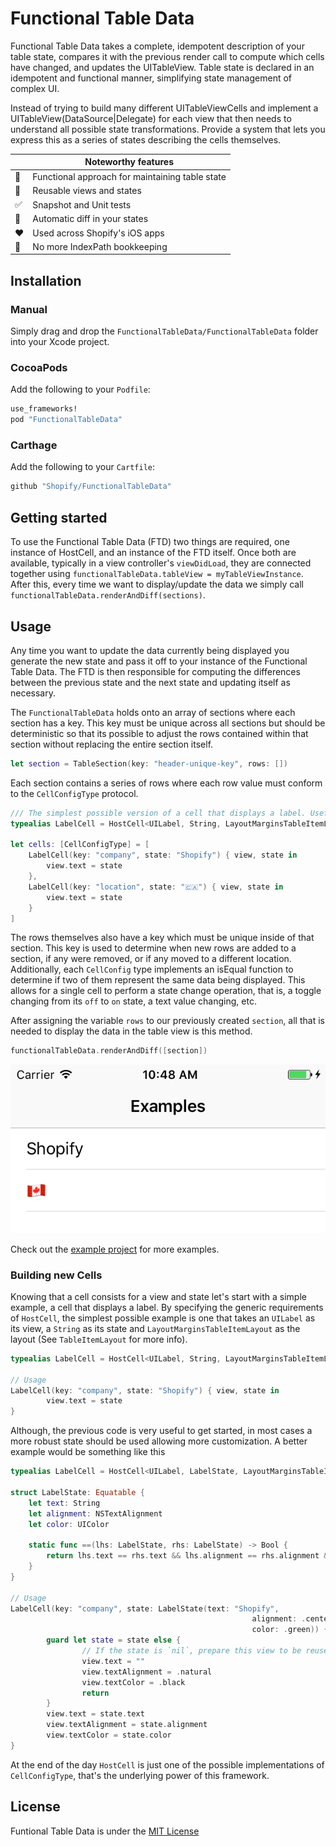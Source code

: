 # Functional Table Data

Functional Table Data takes a complete, idempotent description of your table state, compares it with the previous render call to compute which cells have changed, and updates the UITableView. Table state is declared in an idempotent and functional manner, simplifying state management of complex UI.

Instead of trying to build many different UITableViewCells and implement a UITableView(DataSource|Delegate) for each view that then needs to understand all possible state transformations. Provide a system that lets you express this as a series of states describing the cells themselves.

|         | Noteworthy features       |
----------|---------------------
💯 | Functional approach for maintaining table state
👷‍ | Reusable views and states
✅ | Snapshot and Unit tests
🔀 | Automatic diff in your states
❤️ | Used across Shopify's iOS apps
🙅 | No more IndexPath bookkeeping

## Installation

### Manual

Simply drag and drop the `FunctionalTableData/FunctionalTableData` folder into your Xcode project.

### CocoaPods

Add the following to your `Podfile`:

```ruby
use_frameworks!
pod "FunctionalTableData"
```

### Carthage

Add the following to your `Cartfile`:

```ruby
github "Shopify/FunctionalTableData"
```

## Getting started
To use the Functional Table Data (FTD) two things are required, one instance of HostCell, and an instance of the FTD itself. Once both are available, typically in a view controller's `viewDidLoad`, they are connected together using
`functionalTableData.tableView = myTableViewInstance`. After this, every time we want to display/update the data we simply call `functionalTableData.renderAndDiff(sections)`.

## Usage

Any time you want to update the data currently being displayed you generate the new state and pass it off to your instance of the Functional Table Data. The FTD is then responsible for computing the differences between the previous state and the next state and updating itself as necessary.

The `FunctionalTableData` holds onto an array of sections where each section has a key. This key must be unique across all sections but should be deterministic so that its possible to adjust the rows contained within that section without replacing the entire section itself.

```swift
let section = TableSection(key: "header-unique-key", rows: [])
```

Each section contains a series of rows where each row value must conform to the `CellConfigType` protocol.

```swift
/// The simplest possible version of a cell that displays a label. Useful to get started, in most cases a more robust state should be used allowing more customization.
typealias LabelCell = HostCell<UILabel, String, LayoutMarginsTableItemLayout>

let cells: [CellConfigType] = [
	LabelCell(key: "company", state: "Shopify") { view, state in
		view.text = state
	},
	LabelCell(key: "location", state: "🇨🇦") { view, state in
		view.text = state
	}
]
```

The rows themselves also have a key which must be unique inside of that section. This key is used to determine when new rows are added to a section, if any were removed, or if any moved to a different location.
Additionally, each `CellConfig` type implements an isEqual function to determine if two of them represent the same data being displayed. This allows for a single cell to perform a state change operation, that is, a toggle changing from its `off` to `on` state, a text value changing, etc.

After assigning the variable `rows` to our previously created `section`, all that is needed to display the data in the table view is this method.

```swift
functionalTableData.renderAndDiff([section])
```

<img src="/Images/Example1.png" />

Check out the [example project](/Examples/) for more examples.

### Building new Cells
Knowing that a cell consists for a view and state let's start with a simple example, a cell that displays a label. By specifying the generic requirements of `HostCell`, the simplest possible example is one that takes an `UILabel` as its view, a `String` as its state and `LayoutMarginsTableItemLayout` as the layout (See `TableItemLayout` for more info).

```swift
typealias LabelCell = HostCell<UILabel, String, LayoutMarginsTableItemLayout>

// Usage
LabelCell(key: "company", state: "Shopify") { view, state in
		view.text = state
}
```

Although, the previous code is very useful to get started, in most cases a more robust state should be used allowing more customization. A better example would be something like this

```swift
typealias LabelCell = HostCell<UILabel, LabelState, LayoutMarginsTableItemLayout>

struct LabelState: Equatable {
	let text: String
	let alignment: NSTextAlignment
	let color: UIColor

	static func ==(lhs: LabelState, rhs: LabelState) -> Bool {
		return lhs.text == rhs.text && lhs.alignment == rhs.alignment && lhs.color == rhs.color
	}
}

// Usage
LabelCell(key: "company", state: LabelState(text: "Shopify",
		                                              alignment: .center,
		                                              color: .green)) { view, state in
		guard let state = state else {
				// If the state is `nil`, prepare this view to be reused
				view.text = ""
				view.textAlignment = .natural
				view.textColor = .black
				return
		}
		view.text = state.text
		view.textAlignment = state.alignment
		view.textColor = state.color
}
```

At the end of the day `HostCell` is just one of the possible implementations of `CellConfigType`, that's the underlying power of this framework.

## License
Funtional Table Data is under the [MIT License](/LICENSE.txt)
